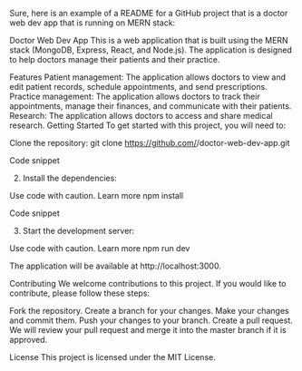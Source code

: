 
Sure, here is an example of a README for a GitHub project that is a doctor web dev app that is running on MERN stack:

Doctor Web Dev App
This is a web application that is built using the MERN stack (MongoDB, Express, React, and Node.js). The application is designed to help doctors manage their patients and their practice.

Features
Patient management: The application allows doctors to view and edit patient records, schedule appointments, and send prescriptions.
Practice management: The application allows doctors to track their appointments, manage their finances, and communicate with their patients.
Research: The application allows doctors to access and share medical research.
Getting Started
To get started with this project, you will need to:

Clone the repository:
git clone https://github.com/<your-username>/doctor-web-dev-app.git

Code snippet

2. Install the dependencies:

Use code with caution. Learn more
npm install

Code snippet

3. Start the development server:

Use code with caution. Learn more
npm run dev

The application will be available at http://localhost:3000.

Contributing
We welcome contributions to this project. If you would like to contribute, please follow these steps:

Fork the repository.
Create a branch for your changes.
Make your changes and commit them.
Push your changes to your branch.
Create a pull request.
We will review your pull request and merge it into the master branch if it is approved.

License
This project is licensed under the MIT License.
